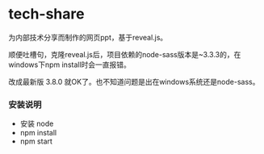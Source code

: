 # tech-share

为内部技术分享而制作的网页ppt，基于reveal.js。

顺便吐槽句，克隆reveal.js后，项目依赖的node-sass版本是~3.3.3的，在windows下npm install时会一直报错。

改成最新版 3.8.0 就OK了。也不知道问题是出在windows系统还是node-sass。

### 安装说明

* 安装 node
* npm install
* npm start
